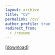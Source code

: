 ```yaml
---
layout: archive
title: "CV"
permalink: /cv/
author_profile: true
redirect_from:
  - /resume
---
```

[[download](http://melaseddik.github.io/files/resume_seddik.pdf)]
